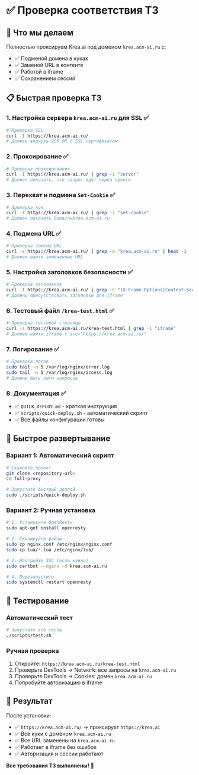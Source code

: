 # ✅ Проверка соответствия ТЗ

## 🎯 Что мы делаем

Полностью проксируем Krea.ai под доменом `krea.acm-ai.ru` с:
- ✅ Подменой домена в куках
- ✅ Заменой URL в контенте  
- ✅ Работой в iframe
- ✅ Сохранением сессий

## 📋 Быстрая проверка ТЗ

### 1. Настройка сервера `krea.acm-ai.ru` для SSL ✅
```bash
# Проверка SSL
curl -I https://krea.acm-ai.ru/
# Должен вернуть 200 OK с SSL сертификатом
```

### 2. Проксирование ✅
```bash
# Проверка проксирования
curl -I https://krea.acm-ai.ru/ | grep -i "server"
# Должен показать, что запрос идет через прокси
```

### 3. Перехват и подмена `Set-Cookie` ✅
```bash
# Проверка кук
curl -I https://krea.acm-ai.ru/ | grep -i "set-cookie"
# Должен показать Domain=krea.acm-ai.ru
```

### 4. Подмена URL ✅
```bash
# Проверка замены URL
curl -s https://krea.acm-ai.ru/ | grep -o "krea.acm-ai.ru" | head -1
# Должен найти замененные URL
```

### 5. Настройка заголовков безопасности ✅
```bash
# Проверка заголовков
curl -I https://krea.acm-ai.ru/ | grep -E "(X-Frame-Options|Content-Security-Policy)"
# Должны присутствовать заголовки для iframe
```

### 6. Тестовый файл `/krea-test.html` ✅
```bash
# Проверка тестовой страницы
curl -s https://krea.acm-ai.ru/krea-test.html | grep -i "iframe"
# Должен найти iframe с src="https://krea.acm-ai.ru/"
```

### 7. Логирование ✅
```bash
# Проверка логов
sudo tail -n 5 /var/log/nginx/error.log
sudo tail -n 5 /var/log/nginx/access.log
# Должны быть логи запросов
```

### 8. Документация ✅
- ✅ `QUICK_DEPLOY.md` - краткая инструкция
- ✅ `scripts/quick-deploy.sh` - автоматический скрипт
- ✅ Все файлы конфигурации готовы

## 🚀 Быстрое развертывание

### Вариант 1: Автоматический скрипт
```bash
# Скачайте проект
git clone <repository-url>
cd full-proxy

# Запустите быстрый деплой
sudo ./scripts/quick-deploy.sh
```

### Вариант 2: Ручная установка
```bash
# 1. Установите OpenResty
sudo apt-get install openresty

# 2. Скопируйте файлы
sudo cp nginx.conf /etc/nginx/nginx.conf
sudo cp lua/*.lua /etc/nginx/lua/

# 3. Настройте SSL (если нужно)
sudo certbot --nginx -d krea.acm-ai.ru

# 4. Перезапустите
sudo systemctl restart openresty
```

## 🧪 Тестирование

### Автоматический тест
```bash
# Запустите все тесты
./scripts/test.sh
```

### Ручная проверка
1. Откройте: `https://krea.acm-ai.ru/krea-test.html`
2. Проверьте DevTools → Network: все запросы на `krea.acm-ai.ru`
3. Проверьте DevTools → Cookies: домен `krea.acm-ai.ru`
4. Попробуйте авторизацию в iframe

## 🎯 Результат

После установки:
- ✅ `https://krea.acm-ai.ru/` → проксирует `https://krea.ai`
- ✅ Все куки с доменом `krea.acm-ai.ru`
- ✅ Все URL заменены на `krea.acm-ai.ru`
- ✅ Работает в iframe без ошибок
- ✅ Авторизация и сессии работают

**Все требования ТЗ выполнены!** 🚀 